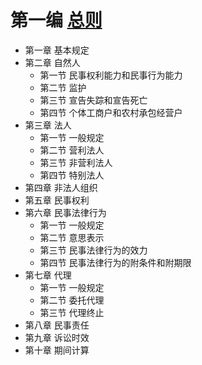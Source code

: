 # 第一编 [总则](https://baike.baidu.com/item/%E4%B8%AD%E5%8D%8E%E4%BA%BA%E6%B0%91%E5%85%B1%E5%92%8C%E5%9B%BD%E6%B0%91%E6%B3%95%E5%85%B8#2_2)

- 第一章 基本规定
- 第二章 自然人
  - 第一节 民事权利能力和民事行为能力
  - 第二节 监护
  - 第三节 宣告失踪和宣告死亡
  - 第四节 个体工商户和农村承包经营户
- 第三章 法人
  - 第一节 一般规定
  - 第二节 营利法人
  - 第三节 非营利法人
  - 第四节 特别法人
- 第四章 非法人组织
- 第五章 民事权利
- 第六章 民事法律行为
  - 第一节 一般规定
  - 第二节 意思表示
  - 第三节 民事法律行为的效力
  - 第四节 民事法律行为的附条件和附期限
- 第七章 代理
  - 第一节 一般规定
  - 第二节 委托代理
  - 第三节 代理终止
- 第八章 民事责任
- 第九章 诉讼时效
- 第十章 期间计算
